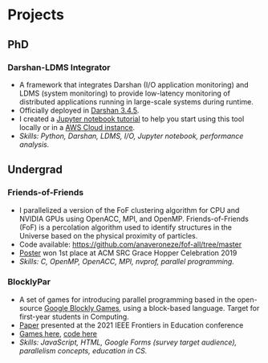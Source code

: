 # Projects

## PhD

### Darshan-LDMS Integrator

- A framework that integrates Darshan (I/O application monitoring) and LDMS (system monitoring) to provide low-latency monitoring of distributed applications running in large-scale systems during runtime.
- Officially deployed in [Darshan 3.4.5](https://wordpress.cels.anl.gov/darshan/2024/05/03/darshan-3-4-5-now-available/).
- I created a [Jupyter notebook tutorial](https://github.com/GoodwillComputingLabs/Darshan-LDMS-Analyzer/blob/main/ldms-darshan-ldmscon2024.ipynb) to help you start using this tool locally or in a [AWS Cloud instance](https://github.com/anaveroneze/ldms-darshan-analysis/blob/main/code/aws_configuring.ipynb).
- *Skills: Python, Darshan, LDMS, I/O, Jupyter notebook, performance analysis.* 

## Undergrad

### Friends-of-Friends 

- I parallelized a version of the FoF clustering algorithm for CPU and NVIDIA GPUs using OpenACC, MPI, and OpenMP. Friends-of-Friends (FoF) is a percolation algorithm used to identify structures in the Universe based on the physical proximity of particles.
- Code available: https://github.com/anaveroneze/fof-all/tree/master
- [Poster](https://github.com/anaveroneze/fof-all/blob/master/GHC-poster-ACMSRC2019.pdf) won 1st place at ACM SRC Grace Hopper Celebration 2019
- *Skills: C, OpenMP, OpenACC, MPI, nvprof, parallel programming.* 

### BlocklyPar

- A set of games for introducing parallel programming based in the open-source [Google Blockly Games](https://blockly.games), using a block-based language. Target for first-year students in Computing. 
- [Paper](https://ieeexplore.ieee.org/document/9637261) presented at the 2021 IEEE Frontiers in Education conference
- [Games here](https://blocklypar.github.io), [code here](https://github.com/blocklypar)
- *Skills: JavaScript, HTML, Google Forms (survey target audience), parallelism concepts, education in CS.* 